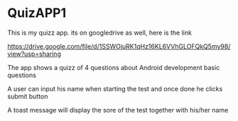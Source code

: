# QuizAPP1
This is my quizz app. its on googledrive as well, here is the link 

https://drive.google.com/file/d/1SSWOjuRK1qHz16KL6VVhGLOFQkQ5my98/view?usp=sharing

The app shows a quizz of 4 questions about Android development basic questions

A user can input his name when starting the test and once done he clicks submit button

A toast message will display the sore of the test together with his/her name
